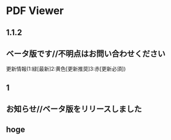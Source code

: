 # PDF Viewer

## 1.1.2

## ベータ版です//不明点はお問い合わせください

更新情報(1:緑[最新]2:黄色[更新推奨]3:赤[更新必須])  
## 1

## お知らせ//ベータ版をリリースしました

## hoge
